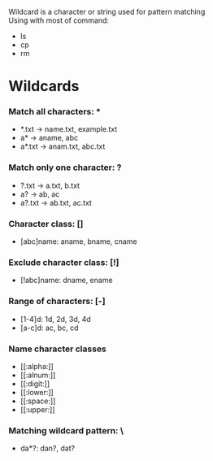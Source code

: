 Wildcard is a character or string used for pattern matching  
Using with most of command:
- ls
- cp
- rm

# Wildcards
### Match all characters: *
- *.txt -> name.txt, example.txt
- a* -> aname, abc
- a*.txt -> anam.txt, abc.txt

### Match only one character: ?
- ?.txt -> a.txt, b.txt
- a? -> ab, ac
- a?.txt -> ab.txt, ac.txt
  
### Character class: []
- [abc]name: aname, bname, cname

### Exclude character class: [!]
- [!abc]name: dname, ename

### Range of characters: [<c>-<c>]
- [1-4]d: 1d, 2d, 3d, 4d
- [a-c]d: ac, bc, cd

### Name character classes
- [[:alpha:]]
- [[:alnum:]]
- [[:digit:]]
- [[:lower:]]
- [[:space:]]
- [[:upper:]]

### Matching wildcard pattern: \
- da*\?: dan?, dat?


